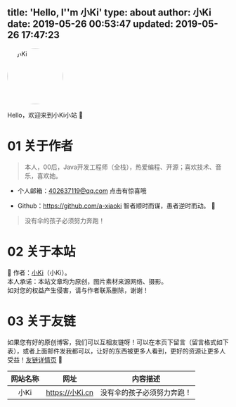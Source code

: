 title: 'Hello, I''m 小Ki'
type: about
author: 小Ki
date: 2019-05-26 00:53:47
updated: 2019-05-26 17:47:23
---

<img alt="小Ki" style="width:127px; height:127px; border-radius:50%; overflow:hidden;" src="http://images.adyan.xyz/1285323459.jpeg"/>

Hello，欢迎来到小Ki小站 🍊 

# 01 关于作者

> 本人，00后，Java开发工程师（全栈），热爱编程、开源；喜欢技术、音乐，喜欢她。

* 个人邮箱：<a target="_blank" href="http://mail.qq.com/cgi-bin/qm_share?t=qm_mailme&email=waCtrbSzpPH58-KBp665rKCore_irqw" style="text-decoration:none;">402637119@qq.com</a>  点击有惊喜哦

* Github：https://github.com/a-xiaoki  智者顺时而谋，愚者逆时而动。 🐹

> 没有伞的孩子必须努力奔跑！

# 02 关于本站
🍄 作者：[小Ki](https://小Ki.cn/)（小Ki）。
 <br/>本人承诺：本站文章均为原创，图片素材来源网络、摄影。
 <br/>如对您的权益产生侵害，请与作者联系删除，谢谢！

# 03 关于友链

如果您有好的原创博客，我们可以互相友链呀！可以在本页下留言（留言格式如下表），或者上面邮件发我都可以，让好的东西被更多人看到，更好的资源让更多人受益！[友链详情页](https://小Ki.cn/links) 🏓 

网站名称|网址|内容描述
:---:|:---:|:---:
小Ki|https://小Ki.cn|没有伞的孩子必须努力奔跑！
